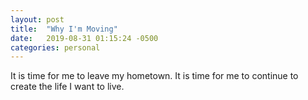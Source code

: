 ```yaml
---
layout: post
title:  "Why I'm Moving"
date:   2019-08-31 01:15:24 -0500
categories: personal
---
```

It is time for me to leave my hometown. It is time for me to continue to create the life I want to live.
